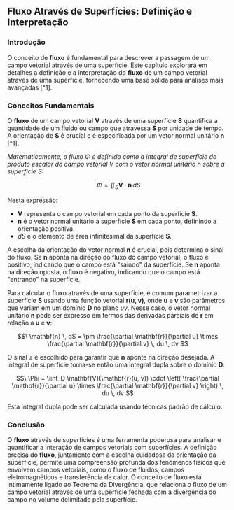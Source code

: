 ## Fluxo Através de Superfícies: Definição e Interpretação

### Introdução
O conceito de **fluxo** é fundamental para descrever a passagem de um campo vetorial através de uma superfície. Este capítulo explorará em detalhes a definição e a interpretação do **fluxo** de um campo vetorial através de uma superfície, fornecendo uma base sólida para análises mais avançadas [^1].

### Conceitos Fundamentais
O **fluxo** de um campo vetorial **V** através de uma superfície **S** quantifica a quantidade de um fluido ou campo que atravessa **S** por unidade de tempo. A orientação de **S** é crucial e é especificada por um vetor normal unitário **n** [^1].

*Matematicamente, o fluxo Φ é definido como a integral de superfície do produto escalar do campo vetorial V com o vetor normal unitário n sobre a superfície S:*

$$\
\Phi = \iint_S \mathbf{V} \cdot \mathbf{n} \, dS
$$

Nesta expressão:
- **V** representa o campo vetorial em cada ponto da superfície **S**.
- **n** é o vetor normal unitário à superfície **S** em cada ponto, definindo a orientação positiva.
- $dS$ é o elemento de área infinitesimal da superfície **S**.

A escolha da orientação do vetor normal **n** é crucial, pois determina o sinal do fluxo. Se **n** aponta na direção do fluxo do campo vetorial, o fluxo é positivo, indicando que o campo está "saindo" da superfície. Se **n** aponta na direção oposta, o fluxo é negativo, indicando que o campo está "entrando" na superfície.

Para calcular o fluxo através de uma superfície, é comum parametrizar a superfície **S** usando uma função vetorial **r(u, v)**, onde **u** e **v** são parâmetros que variam em um domínio **D** no plano *uv*.  Nesse caso, o vetor normal unitário **n** pode ser expresso em termos das derivadas parciais de **r** em relação a **u** e **v**:

$$\
\mathbf{n} \, dS = \pm \frac{\partial \mathbf{r}}{\partial u} \times \frac{\partial \mathbf{r}}{\partial v} \, du \, dv
$$

O sinal $\pm$ é escolhido para garantir que **n** aponte na direção desejada. A integral de superfície torna-se então uma integral dupla sobre o domínio **D**:

$$\
\Phi = \iint_D \mathbf{V}(\mathbf{r}(u, v)) \cdot \left( \frac{\partial \mathbf{r}}{\partial u} \times \frac{\partial \mathbf{r}}{\partial v} \right) \, du \, dv
$$

Esta integral dupla pode ser calculada usando técnicas padrão de cálculo.

### Conclusão
O **fluxo** através de superfícies é uma ferramenta poderosa para analisar e quantificar a interação de campos vetoriais com superfícies. A definição precisa do **fluxo**, juntamente com a escolha cuidadosa da orientação da superfície, permite uma compreensão profunda dos fenômenos físicos que envolvem campos vetoriais, como o fluxo de fluidos, campos eletromagnéticos e transferência de calor. O conceito de fluxo está intimamente ligado ao Teorema da Divergência, que relaciona o fluxo de um campo vetorial através de uma superfície fechada com a divergência do campo no volume delimitado pela superfície.

<!-- END -->